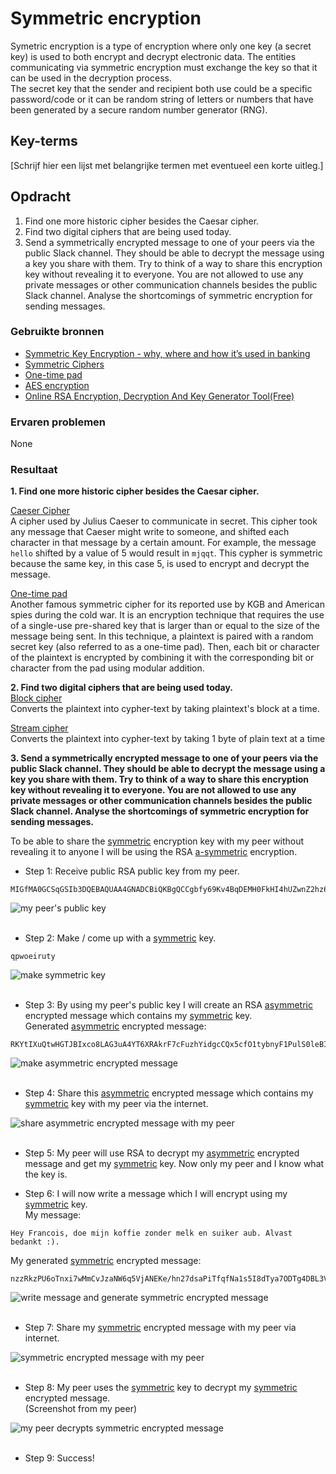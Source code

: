 # Symmetric encryption
Symetric encryption is a type of encryption where only one key (a secret key) is used to both encrypt and decrypt electronic data. The entities communicating via symmetric encryption must exchange the key so that it can be used in the decryption process.  
The secret key that the sender and recipient both use could be a specific password/code or it can be random string of letters or numbers that have been generated by a secure random number generator (RNG).

## Key-terms
[Schrijf hier een lijst met belangrijke termen met eventueel een korte uitleg.]

## Opdracht
1. Find one more historic cipher besides the Caesar cipher.
2. Find two digital ciphers that are being used today.
3. Send a symmetrically encrypted message to one of your peers via the public Slack channel. They should be able to decrypt the message using a key you share with them. Try to think of a way to share this encryption key without revealing it to everyone. You are not allowed to use any private messages or other communication channels besides the public Slack channel. Analyse the shortcomings of symmetric encryption for sending messages.

### Gebruikte bronnen
- [Symmetric Key Encryption - why, where and how it’s used in banking](https://www.cryptomathic.com/news-events/blog/symmetric-key-encryption-why-where-and-how-its-used-in-banking)
- [Symmetric Ciphers](https://brilliant.org/wiki/symmetric-ciphers/)
- [One-time pad](https://en.wikipedia.org/wiki/One-time_pad)
- [AES encryption](https://aesencryption.net/)
- [Online RSA Encryption, Decryption And Key Generator Tool(Free)](https://www.devglan.com/online-tools/rsa-encryption-decryption)

### Ervaren problemen
None

### Resultaat
**1. Find one more historic cipher besides the Caesar cipher.**


<ins>Caeser Cipher</ins>  
A cipher used by Julius Caeser to communicate in secret. This cipher took any message that Caeser might write to someone, and shifted each character in that message by a certain amount. For example, the message `hello` shifted by a value of 5 would result in `mjqqt`. This cypher is symmetric because the same key, in this case 5, is used to encrypt and decrypt the message.

<ins>One-time pad</ins>  
Another famous symmetric cipher for its reported use by KGB and American spies during the cold war. It is an encryption technique that requires the use of a single-use pre-shared key that is larger than or equal to the size of the message being sent. In this technique, a plaintext is paired with a random secret key (also referred to as a one-time pad). Then, each bit or character of the plaintext is encrypted by combining it with the corresponding bit or character from the pad using modular addition.

**2. Find two digital ciphers that are being used today.**  
<ins>Block cipher</ins>  
Converts the plaintext into cypher-text by taking plaintext's block at a time.

<ins>Stream cipher</ins>  
Converts the plaintext into cypher-text by taking 1 byte of plain text at a time

**3. Send a symmetrically encrypted message to one of your peers via the public Slack channel. They should be able to decrypt the message using a key you share with them. Try to think of a way to share this encryption key without revealing it to everyone. You are not allowed to use any private messages or other communication channels besides the public Slack channel. Analyse the shortcomings of symmetric encryption for sending messages.**  

To be able to share the <ins>symmetric</ins> encryption key with my peer without revealing it to anyone I will be using the RSA <ins>a-symmetric</ins> encryption.  

- Step 1: Receive public RSA public key from my peer.
```
MIGfMA0GCSqGSIb3DQEBAQUAA4GNADCBiQKBgQCCgbfy69Kv4BqDEMH0FkHI4hUZwnZ2hz6kKdeaz4Xv6gr4iWeckTHrzVRckOLPbhQYvt5IBweOeHXl6dSw2s7vAjnPc/DTrOD72UkhW6X685AeHCmozIf8DWU0GugH9FhGKOdY3AeYOty2IU9+XH1k3sUqwA8CBJXyxZQrcG9gKQIDAQAB
```
![my peer's public key](/03_Security/images/02_symmetric-encryption3-1.png)<br><br>

- Step 2: Make / come up with a <ins>symmetric</ins> key.
```
qpwoeiruty
```
![make symmetric key](/03_Security/images/02_symmetric-encryption3-2.png)<br><br>

- Step 3: By using my peer's public key I will create an RSA <ins>asymmetric</ins> encrypted message which contains my <ins>symmetric</ins> key.  
Generated <ins>asymmetric</ins> encrypted message:
```
RKYtIXuQtwHGTJBIxco8LAG3uA4YT6XRAkrF7cFuzhYidgcCQx5cfO1tybnyF1PulS0leBIfNNzfBgWRWEYpyRg8qIAoi6NzwvV9EGAyv4CwzrE+UCED8utRfAFbKGeIcII5eK+XJ0cD8r/8qlaEBkasrO00NWp8Bn7WtwQJhuo=
```
![make asymmetric encrypted message](/03_Security/images/02_symmetric-encryption3-3.png)<br><br>

- Step 4: Share this <ins>asymmetric</ins> encrypted message which contains my <ins>symmetric</ins> key with my peer via the internet.

![share asymmetric encrypted message with my peer](/03_Security/images/02_symmetric-encryption3-4.png)<br><br>

- Step 5: My peer will use RSA to decrypt my <ins>asymmetric</ins> encrypted message and get my <ins>symmetric</ins> key. Now only my peer and I know what the key is.

- Step 6: I will now write a message which I will encrypt using my <ins>symmetric</ins> key.  
My message:  
```
Hey Francois, doe mijn koffie zonder melk en suiker aub. Alvast bedankt :).
```
My generated <ins>symmetric</ins> encrypted message:  
```
nzzRkzPU6oTnxi7wMmCvJzaNW6q5VjANEKe/hn27dsaPiTfqfNa1s5I8dTya7ODTg4DBL3V59UWpgGPcZ25fZciKMlQsTk2XQZOPCSqFBWE=
```
![write message and generate symmetric encrypted message](/03_Security/images/02_symmetric-encryption3-5.png)<br><br>

- Step 7: Share my <ins>symmetric</ins> encrypted message with my peer via internet.

![symmetric encrypted message with my peer](/03_Security/images/02_symmetric-encryption3-6.png)<br><br>

- Step 8: My peer uses the <ins>symmetric</ins> key to decrypt my <ins>symmetric</ins> encrypted message.  
(Screenshot from my peer)

![my peer decrypts symmetric encrypted message](/03_Security/images/02_symmetric-encryption3-7.png)<br><br>

- Step 9: Success!